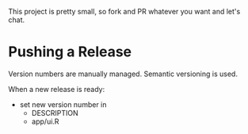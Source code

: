 This project is pretty small, so fork and PR whatever you want and let's chat.

# Pushing a Release
Version numbers are manually managed.
Semantic versioning is used.

When a new release is ready:
* set new version number in
  * DESCRIPTION
  * app/ui.R
